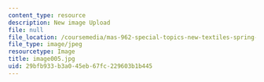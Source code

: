 ```yaml
---
content_type: resource
description: New image Upload
file: null
file_location: /coursemedia/mas-962-special-topics-new-textiles-spring-2010/29bfb933b3a045eb67fc229603b1b445_image005.jpg
file_type: image/jpeg
resourcetype: Image
title: image005.jpg
uid: 29bfb933-b3a0-45eb-67fc-229603b1b445
---
```

